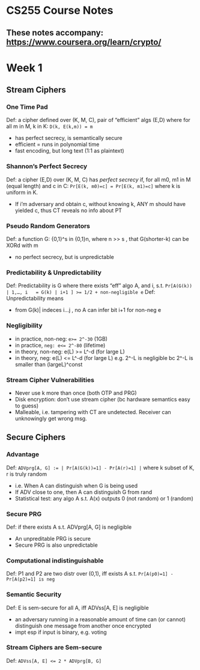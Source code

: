 # CS255 Course Notes
## These notes accompany: https://www.coursera.org/learn/crypto/

# Week 1

## Stream Ciphers

### One Time Pad
Def: a cipher defined over (K, M, C), pair of “efficient” algs (E,D) where for all m in M, k in K: `D(k, E(k,m)) = m`
* has perfect secrecy, is semantically secure
* efficient = runs in polynomial time
* fast encoding, but long text (1:1 as plaintext)

### Shannon’s Perfect Secrecy 
Def: a cipher (E,D) over (K, M, C) has *perfect secrecy* if, for all m0, m1 in M (equal length) and c in C: `Pr[E(k, m0)=c] = Pr[E(k, m1)=c]` where k is uniform in K.
* If i’m adversary and obtain c, without knowing k, ANY m should have yielded c, thus CT reveals no info about PT

### Pseudo Random Generators
Def: a function G: {0,1}^s in {0,1}n, where n >> s , that G(shorter-k) can be XORd with m 
* no perfect secrecy, but is unpredictable

### Predictability & Unpredictability 
Def: Predictability is G where there exists “eff” algo A, and i, s.t. `Pr[A(G(k)) | 1,…, i   = G(k) | i+1 ] >= 1/2 + non-negligible e`
Def: Unpredictability means
* from G(k)| indeces i…j , no A can infer bit i+1 for non-neg e

### Negligibility
* in practice, non-neg: `e>= 2^-30` (1GB)
* in practice, `neg: e<= 2^-80` (lifetime)
* in theory, non-neg: e(L) >= L^-d (for large L)
* in theory, neg: e(L) <= L^-d (for large L)
e.g. 2^-L is negligible bc 2^-L is smaller than (largeL)^const

### Stream Cipher Vulnerabilities
* Never use k more than once (both OTP and PRG)
* Disk encryption: don’t use stream cipher (bc hardware semantics easy to guess)
* Malleable, i.e. tampering with CT are undetected. Receiver can unknowingly get wrong msg.

## Secure Ciphers

### Advantage
Def: `ADVprg[A, G] := | Pr[A(G(k))=1] - Pr[A(r)=1] |` where k subset of K, r is truly random
* i.e. When A can distinguish when G is being used
* If ADV close to one, then A can distinguish G from rand
* Statistical test: any algo A s.t. A(x) outputs 0 (not random) or 1 (random)

### Secure PRG
Def: if there exists A s.t. ADVprg[A, G] is negligible
* An unpreditable PRG is secure
* Secure PRG is also unpredictable

### Computational indistinguishable
Def: P1 and P2 are two distr over (0,1), iff exists A s.t. `Pr[A(p0)=1] - Pr[A(p2)=1] is neg`

### Semantic Security
Def: E is sem-secure for all A, iff ADVss[A, E] is negligible
* an adversary running in a reasonable amount of time can (or cannot) distinguish one message from another once encrypted
* impt esp if input is binary, e.g. voting

### Stream Ciphers are Sem-secure
Def: `ADVss[A, E] <= 2 * ADVprg[B, G]`
